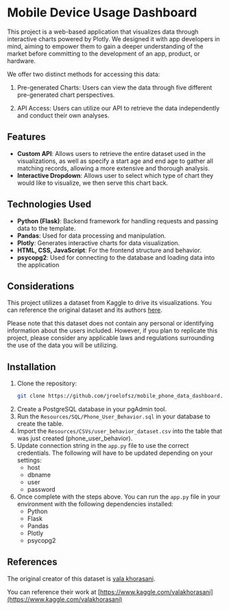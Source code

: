 # Mobile Device Usage Dashboard

This project is a web-based application that visualizes data through interactive charts powered by Plotly. We designed it with app developers in mind, aiming to empower them to gain a deeper understanding of the market before committing to the development of an app, product, or hardware.

We offer two distinct methods for accessing this data:

1. Pre-generated Charts: Users can view the data through five different pre-generated chart perspectives.

2. API Access: Users can utilize our API to retrieve the data independently and conduct their own analyses.

## Features

- **Custom API**: Allows users to retrieve the entire dataset used in the visualizations, as well as specify a start age and end age to gather all matching records, allowing a more extensive and thorough analysis.
- **Interactive Dropdown**: Allows user to select which type of chart they would like to visualize, we then serve this chart back.


## Technologies Used

- **Python (Flask)**: Backend framework for handling requests and passing data to the template.
- **Pandas**: Used for data processing and manipulation.
- **Plotly**: Generates interactive charts for data visualization.
- **HTML, CSS, JavaScript**: For the frontend structure and behavior.
- **psycopg2**: Used for connecting to the database and loading data into the application

## Considerations
This project utilizes a dataset from Kaggle to drive its visualizations. You can reference the original dataset and its authors [here](https://www.kaggle.com/datasets/valakhorasani/mobile-device-usage-and-user-behavior-dataset).

Please note that this dataset does not contain any personal or identifying information about the users included. However, if you plan to replicate this project, please consider any applicable laws and regulations surrounding the use of the data you will be utilizing.
## Installation

1. Clone the repository:
   ```bash
   git clone https://github.com/jroelofsz/mobile_phone_data_dashboard.git
   ```
2. Create a PostgreSQL database in your pgAdmin tool.
3. Run the ```Resources/SQL/Phone_User_Behavior.sql``` in your database to create the table.
4. Import the ```Resources/CSVs/user_behavior_dataset.csv``` into the table that was just created (phone_user_behavior).
5. Update connection string in the ```app.py``` file to use the correct credentials. The following will have to be updated depending on your settings:
    - host
    - dbname
    - user
    - password
6. Once complete with the steps above. You can run the ```app.py``` file in your environment with the following dependencies installed:
    - Python
    - Flask
    - Pandas
    - Plotly
    - psycopg2

## References
The original creator of this dataset is [vala khorasani](https://www.kaggle.com/valakhorasani).

You can reference their work at [https://www.kaggle.com/valakhorasani](https://www.kaggle.com/valakhorasani)
